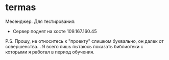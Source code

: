 # termas
Месенджер.
Для тестирования: 
 - Сервер поднят на хосте 109.167.160.45
 
P.S. 
Прошу, не относитесь к "проекту" слишком буквально, он далек от совершенства... 
Я всего лишь пытаюсь показать библиотеки с которыми я работал в период обучения.
